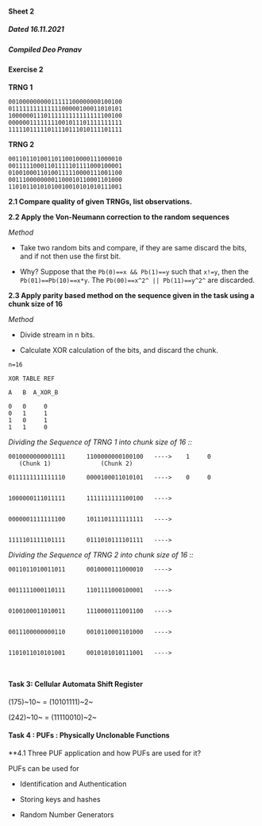 #### Sheet 2 
##### Dated 16.11.2021
##### Compiled Deo Pranav


#### Exercise 2


**TRNG 1**

```
00100000000011111100000000100100
01111111111111100000100011010101
10000001110111111111111111100100
00000011111111001011101111111111
11111011111011110111010111101111
```

**TRNG 2**

```
00110110100110110010000111000010
00111110001101111101111000100001
01001000110100111110000111001100
00111000000001100010110001101000
11010110101010010010101010111001
```

**2.1 Compare quality of given TRNGs, list observations.**


**2.2 Apply the Von-Neumann correction to the random sequences**

*Method*

- Take two random bits and compare, if they are same discard the bits, and if not then use the first bit.

- Why? Suppose that the `Pb(0)==x && Pb(1)==y` such that `x!=y`, then the ` Pb(01)==Pb(10)==x*y `. The ` Pb(00)==x^2^ || Pb(11)==y^2^ ` are discarded.


**2.3 Apply parity based method on the sequence given in the task using a chunk size of 16**

*Method*

- Divide stream in n bits.

- Calculate XOR calculation of the bits, and discard the chunk.

`n=16`

```
XOR TABLE REF

A   B  A_XOR_B

0   0     0
0   1     1
1   0     1
1   1     0

```

*Dividing the Sequence of TRNG 1 into chunk size of 16 ::*

```
0010000000001111      1100000000100100   ---->    1     0
   (Chunk 1)              (Chunk 2)

0111111111111110      0000100011010101   ---->    0     0


1000000111011111      1111111111100100   ---->


0000001111111100      1011101111111111   ---->


1111101111101111      0111010111101111   ---->

```

*Dividing the Sequence of TRNG 2 into chunk size of 16 ::*

```
0011011010011011      0010000111000010   ---->


0011111000110111      1101111000100001   ---->


0100100011010011      1110000111001100   ---->


0011100000000110      0010110001101000   ---->


1101011010101001      0010101010111001   ---->



```

#### Task 3:  Cellular Automata Shift Register

(175)~10~ = (10101111)~2~

(242)~10~ = (11110010)~2~

#### Task 4 : PUFs : Physically Unclonable Functions


**4.1 Three PUF application and how PUFs are used for it?

PUFs can be used for 
- Identification and Authentication

- Storing keys and hashes

-  Random Number Generators



